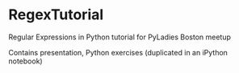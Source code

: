 RegexTutorial
=============

Regular Expressions in Python tutorial for PyLadies Boston meetup

Contains presentation, Python exercises (duplicated in an iPython notebook)
